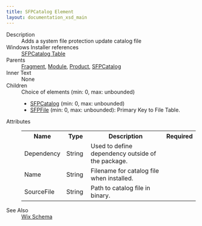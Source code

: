 ```yaml
---
title: SFPCatalog Element
layout: documentation_xsd_main
---
```

<dl>
  <dt>Description</dt>
  <dd>                 Adds a system file protection update catalog file             </dd>
  <dt>Windows Installer references</dt>
  <dd>
    <a href="http://msdn.microsoft.com/library/aa371833.aspx" target="_blank">SFPCatalog Table</a>
  </dd>
  <dt>Parents</dt>
  <dd>
    <a href="../fragment/">Fragment</a>, <a href="../module/">Module</a>, <a href="../product/">Product</a>, <a href="../sfpcatalog/">SFPCatalog</a></dd>
  <dt>Inner Text</dt>
  <dd>None</dd>
  <dt>Children</dt>
  <dd>Choice of elements (min: 0, max: unbounded)<ul><li><a href="../sfpcatalog/">SFPCatalog</a> (min: 0, max: unbounded)</li><li><a href="../sfpfile/">SFPFile</a> (min: 0, max: unbounded): Primary Key to File Table.</li></ul></dd>
  <dt>Attributes</dt>
  <dd>
    <table cellspacing="0" cellpadding="0" class="schema">
      <tr>
        <th width="15%">Name</th>
        <th width="15%">Type</th>
        <th width="65%">Description</th>
        <th width="15%">Required</th>
      </tr>
      <tr>
        <td>Dependency</td>
        <td>String</td>
        <td>Used to define dependency outside of the package.</td>
        <td>&nbsp;</td>
      </tr>
      <tr>
        <td>Name</td>
        <td>String</td>
        <td>Filename for catalog file when installed.</td>
        <td>&nbsp;</td>
      </tr>
      <tr>
        <td>SourceFile</td>
        <td>String</td>
        <td>Path to catalog file in binary.</td>
        <td>&nbsp;</td>
      </tr>
    </table>
  </dd>
  <dt>See Also</dt>
  <dd>
    <a href="../wix">Wix Schema</a>
  </dd>
</dl>
